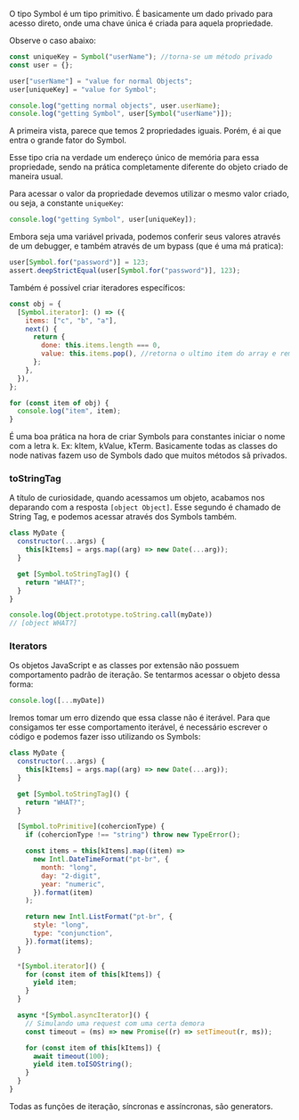 O tipo Symbol é um tipo primitivo. É basicamente um dado privado para acesso direto, onde uma chave única é criada para aquela propriedade.

Observe o caso abaixo:

```javascript
const uniqueKey = Symbol("userName"); //torna-se um método privado
const user = {};

user["userName"] = "value for normal Objects";
user[uniqueKey] = "value for Symbol";

console.log("getting normal objects", user.userName);
console.log("getting Symbol", user[Symbol("userName")]);
```

A primeira vista, parece que temos 2 propriedades iguais. Porém, é ai que entra o grande fator do Symbol.

Esse tipo cria na verdade um endereço único de memória para essa propriedade, sendo na prática completamente diferente do objeto criado de maneira usual.

Para acessar o valor da propriedade devemos utilizar o mesmo valor criado, ou seja, a constante `uniqueKey`:

```javascript
console.log("getting Symbol", user[uniqueKey]);
```

Embora seja uma variável privada, podemos conferir seus valores através de um debugger, e também através de um bypass (que é uma má pratica):

```javascript
user[Symbol.for("password")] = 123;
assert.deepStrictEqual(user[Symbol.for("password")], 123);
```

Também é possível criar iteradores específicos:

```javascript
const obj = {
  [Symbol.iterator]: () => ({
    items: ["c", "b", "a"],
    next() {
      return {
        done: this.items.length === 0,
        value: this.items.pop(), //retorna o ultimo item do array e remove ele
      };
    },
  }),
};

for (const item of obj) {
  console.log("item", item);
}
```

É uma boa prática na hora de criar Symbols para constantes iniciar o nome com a letra k. Ex: kItem, kValue, kTerm. Basicamente todas as classes do node nativas fazem uso de Symbols dado que muitos métodos sã privados.

### toStringTag

A título de curiosidade, quando acessamos um objeto, acabamos nos deparando com a resposta `[object Object]`. Esse segundo é chamado de String Tag, e podemos acessar através dos Symbols também.

```javascript
class MyDate {
  constructor(...args) {
    this[kItems] = args.map((arg) => new Date(...arg));
  }

  get [Symbol.toStringTag]() {
    return "WHAT?";
  }
}

console.log(Object.prototype.toString.call(myDate))
// [object WHAT?]
```

### Iterators

Os objetos JavaScript e as classes por extensão não possuem comportamento padrão de iteração. Se tentarmos acessar o objeto dessa forma:

```javascript
console.log([...myDate])
```

Iremos tomar um erro dizendo que essa classe não é iterável. Para que consigamos ter esse comportamento iterável, é necessário escrever o código e podemos fazer isso utilizando os Symbols:

```javascript
class MyDate {
  constructor(...args) {
    this[kItems] = args.map((arg) => new Date(...arg));
  }

  get [Symbol.toStringTag]() {
    return "WHAT?";
  }

  [Symbol.toPrimitive](cohercionType) {
    if (cohercionType !== "string") throw new TypeError();

    const items = this[kItems].map((item) =>
      new Intl.DateTimeFormat("pt-br", {
        month: "long",
        day: "2-digit",
        year: "numeric",
      }).format(item)
    );

    return new Intl.ListFormat("pt-br", {
      style: "long",
      type: "conjunction",
    }).format(items);
  }

  *[Symbol.iterator]() {
    for (const item of this[kItems]) {
      yield item;
    }
  }

  async *[Symbol.asyncIterator]() {
	// Simulando uma request com uma certa demora
    const timeout = (ms) => new Promise((r) => setTimeout(r, ms));

    for (const item of this[kItems]) {
      await timeout(100);
      yield item.toISOString();
    }
  }
}
```

Todas as funções de iteração, síncronas e assíncronas, são generators.